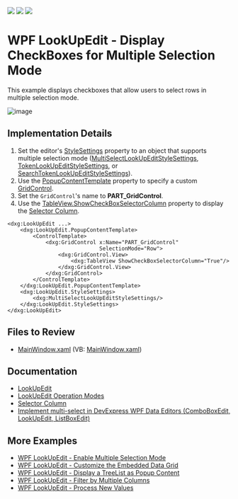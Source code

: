 <!-- default badges list -->
![](https://img.shields.io/endpoint?url=https://codecentral.devexpress.com/api/v1/VersionRange/160682012/22.2.2%2B)
[![](https://img.shields.io/badge/Open_in_DevExpress_Support_Center-FF7200?style=flat-square&logo=DevExpress&logoColor=white)](https://supportcenter.devexpress.com/ticket/details/T830489)
[![](https://img.shields.io/badge/📖_How_to_use_DevExpress_Examples-e9f6fc?style=flat-square)](https://docs.devexpress.com/GeneralInformation/403183)
<!-- default badges end -->

# WPF LookUpEdit - Display CheckBoxes for Multiple Selection Mode

This example displays checkboxes that allow users to select rows in multiple selection mode.

![image](https://user-images.githubusercontent.com/65009440/225592162-ba450bf8-7bc9-4a62-b066-0cd15c990b51.png)

## Implementation Details

1. Set the editor's [StyleSettings](https://docs.devexpress.com/WPF/DevExpress.Xpf.Editors.BaseEdit.StyleSettings) property to an object that supports multiple selection mode ([MultiSelectLookUpEditStyleSettings](https://docs.devexpress.com/WPF/DevExpress.Xpf.Grid.LookUp.MultiSelectLookUpEditStyleSettings), [TokenLookUpEditStyleSettings](https://docs.devexpress.com/WPF/DevExpress.Xpf.Grid.LookUp.TokenLookUpEditStyleSettings), or [SearchTokenLookUpEditStyleSettings](https://docs.devexpress.com/WPF/DevExpress.Xpf.Grid.LookUp.SearchTokenLookUpEditStyleSettings)).
2. Use the [PopupContentTemplate](https://docs.devexpress.com/WPF/DevExpress.Xpf.Editors.PopupBaseEdit.PopupContentTemplate) property to specify a custom [GridControl](https://docs.devexpress.com/WPF/DevExpress.Xpf.Grid.GridControl).
3. Set the `GridControl`'s name to **PART_GridControl**.
4. Use the [TableView.ShowCheckBoxSelectorColumn](https://docs.devexpress.com/WPF/DevExpress.Xpf.Grid.TableView.ShowCheckBoxSelectorColumn) property to display the [Selector Column](https://docs.devexpress.com/WPF/17808/controls-and-libraries/data-grid/visual-elements/table-view-elements/selector-column).

```xaml
<dxg:LookUpEdit ...>
    <dxg:LookUpEdit.PopupContentTemplate>
        <ControlTemplate>
            <dxg:GridControl x:Name="PART_GridControl"
                             SelectionMode="Row">
                <dxg:GridControl.View>
                    <dxg:TableView ShowCheckBoxSelectorColumn="True"/>
                </dxg:GridControl.View>
            </dxg:GridControl>
        </ControlTemplate>
    </dxg:LookUpEdit.PopupContentTemplate>
    <dxg:LookUpEdit.StyleSettings>
        <dxg:MultiSelectLookUpEditStyleSettings/>
    </dxg:LookUpEdit.StyleSettings>
</dxg:LookUpEdit>
```

## Files to Review

* [MainWindow.xaml](./CS/LookUpEditWithCheckboxes/MainWindow.xaml) (VB: [MainWindow.xaml](./VB/LookUpEditWithCheckboxes/MainWindow.xaml))

## Documentation

* [LookUpEdit](https://docs.devexpress.com/WPF/DevExpress.Xpf.Grid.LookUp.LookUpEdit)
* [LookUpEdit Operation Modes](https://docs.devexpress.com/WPF/116556/controls-and-libraries/data-editors/common-features/editor-operation-modes/lookupedit)
* [Selector Column](https://docs.devexpress.com/WPF/17808/controls-and-libraries/data-grid/visual-elements/table-view-elements/selector-column)
* [Implement multi-select in DevExpress WPF Data Editors (ComboBoxEdit, LookUpEdit, ListBoxEdit)](https://supportcenter.devexpress.com/ticket/details/t889444/how-to-implement-multi-select-when-using-devexpress-wpf-data-editors-comboboxedit)

## More Examples

* [WPF LookUpEdit - Enable Multiple Selection Mode](https://github.com/DevExpress-Examples/wpf-lookupedit-enable-multiple-selection-mode)
* [WPF LookUpEdit - Customize the Embedded Data Grid](https://github.com/DevExpress-Examples/wpf-lookupedit-customize-the-embedded-data-grid)
* [WPF LookUpEdit - Display a TreeList as Popup Content](https://github.com/DevExpress-Examples/wpf-lookupedit-display-treelist-as-popup-content)
* [WPF LookUpEdit - Filter by Multiple Columns](https://github.com/DevExpress-Examples/wpf-lookupedit-filter-by-multiple-columns)
* [WPF LookUpEdit - Process New Values](https://github.com/DevExpress-Examples/wpf-lookupedit-process-new-values)
